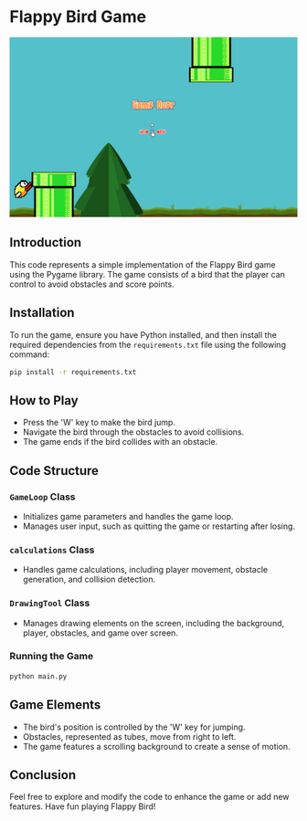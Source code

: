 # Flappy Bird Game

![Flappy Bird Gameplay](https://github.com/yuriysyt/Flappy-Bird/raw/main/readme_images/screen_1.png)


## Introduction
This code represents a simple implementation of the Flappy Bird game using the Pygame library. The game consists of a bird that the player can control to avoid obstacles and score points.

## Installation
To run the game, ensure you have Python installed, and then install the required dependencies from the `requirements.txt` file using the following command:
```bash
pip install -r requirements.txt
```

## How to Play
- Press the 'W' key to make the bird jump.
- Navigate the bird through the obstacles to avoid collisions.
- The game ends if the bird collides with an obstacle.

## Code Structure
### `GameLoop` Class
- Initializes game parameters and handles the game loop.
- Manages user input, such as quitting the game or restarting after losing.

### `calculations` Class
- Handles game calculations, including player movement, obstacle generation, and collision detection.

### `DrawingTool` Class
- Manages drawing elements on the screen, including the background, player, obstacles, and game over screen.

### Running the Game
```python
python main.py
```

## Game Elements
- The bird's position is controlled by the 'W' key for jumping.
- Obstacles, represented as tubes, move from right to left.
- The game features a scrolling background to create a sense of motion.

## Conclusion
Feel free to explore and modify the code to enhance the game or add new features. Have fun playing Flappy Bird!